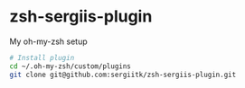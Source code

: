 # zsh-sergiis-plugin
My oh-my-zsh setup

```sh
# Install plugin
cd ~/.oh-my-zsh/custom/plugins
git clone git@github.com:sergiitk/zsh-sergiis-plugin.git
```
